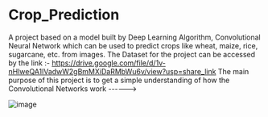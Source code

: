 # Crop_Prediction

A project based on a model built by Deep Learning Algorithm, Convolutional Neural Network which can be used to predict crops like wheat, maize, rice, sugarcane, etc. from images. 
The Dataset for the project can be accessed by the link :- https://drive.google.com/file/d/1v-nHlweQA1lVadwW2gBmMXiDaRMbWu6v/view?usp=share_link
The main purpose of this project is to get a simple understanding of how the Convolutional Networks work ------>

![image](https://user-images.githubusercontent.com/96066261/216238056-7d1ce807-c5b2-4dec-a554-60846b978474.png)
